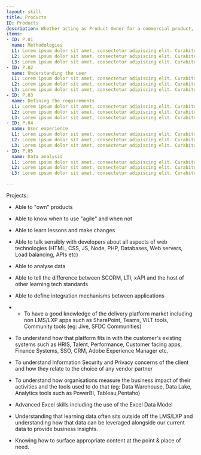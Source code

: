 ```yaml
---
layout: skill
title: Products
ID: Products
description: Whether acting as Product Owner for a commercial product, or an internal Product Owner, you will need considerable negotiating and prioritization skills.
items:
- ID: P.01
  name: Methodologies
  L1: Lorem ipsum dolor sit amet, consectetur adipiscing elit. Curabitur sollicitudin lectus velit, et volutpat erat venenatis ut. Sed a erat lacus. Donec venenatis egestas egestas.
  L2: Lorem ipsum dolor sit amet, consectetur adipiscing elit. Curabitur sollicitudin lectus velit, et volutpat erat venenatis ut. Sed a erat lacus. Donec venenatis egestas egestas.
  L3: Lorem ipsum dolor sit amet, consectetur adipiscing elit. Curabitur sollicitudin lectus velit, et volutpat erat venenatis ut. Sed a erat lacus. Donec venenatis egestas egestas.
- ID: P.02
  name: Understanding the user
  L1: Lorem ipsum dolor sit amet, consectetur adipiscing elit. Curabitur sollicitudin lectus velit, et volutpat erat venenatis ut. Sed a erat lacus. Donec venenatis egestas egestas.
  L2: Lorem ipsum dolor sit amet, consectetur adipiscing elit. Curabitur sollicitudin lectus velit, et volutpat erat venenatis ut. Sed a erat lacus. Donec venenatis egestas egestas.
  L3: Lorem ipsum dolor sit amet, consectetur adipiscing elit. Curabitur sollicitudin lectus velit, et volutpat erat venenatis ut. Sed a erat lacus. Donec venenatis egestas egestas.
- ID: P.03
  name: Defining the requirements
  L1: Lorem ipsum dolor sit amet, consectetur adipiscing elit. Curabitur sollicitudin lectus velit, et volutpat erat venenatis ut. Sed a erat lacus. Donec venenatis egestas egestas.
  L2: Lorem ipsum dolor sit amet, consectetur adipiscing elit. Curabitur sollicitudin lectus velit, et volutpat erat venenatis ut. Sed a erat lacus. Donec venenatis egestas egestas.
  L3: Lorem ipsum dolor sit amet, consectetur adipiscing elit. Curabitur sollicitudin lectus velit, et volutpat erat venenatis ut. Sed a erat lacus. Donec venenatis egestas egestas.
- ID: P.04
  name: User experience
  L1: Lorem ipsum dolor sit amet, consectetur adipiscing elit. Curabitur sollicitudin lectus velit, et volutpat erat venenatis ut. Sed a erat lacus. Donec venenatis egestas egestas.
  L2: Lorem ipsum dolor sit amet, consectetur adipiscing elit. Curabitur sollicitudin lectus velit, et volutpat erat venenatis ut. Sed a erat lacus. Donec venenatis egestas egestas.
  L3: Lorem ipsum dolor sit amet, consectetur adipiscing elit. Curabitur sollicitudin lectus velit, et volutpat erat venenatis ut. Sed a erat lacus. Donec venenatis egestas egestas.
- ID: P.05
  name: Data analysis
  L1: Lorem ipsum dolor sit amet, consectetur adipiscing elit. Curabitur sollicitudin lectus velit, et volutpat erat venenatis ut. Sed a erat lacus. Donec venenatis egestas egestas.
  L2: Lorem ipsum dolor sit amet, consectetur adipiscing elit. Curabitur sollicitudin lectus velit, et volutpat erat venenatis ut. Sed a erat lacus. Donec venenatis egestas egestas.
  L3: Lorem ipsum dolor sit amet, consectetur adipiscing elit. Curabitur sollicitudin lectus velit, et volutpat erat venenatis ut. Sed a erat lacus. Donec venenatis egestas egestas.

---
```





Projects:
- Able to "own" products
- Able to know when to use "agile" and when not
- Able to learn lessons and make changes

- Able to talk sensibly with developers about all aspects of web technologies (HTML, CSS, JS, Node, PHP, Databases, Web servers, Load balancing, APIs etc)
- Able to analyse data
- Able to tell the difference between SCORM, LTI, xAPI and the host of other learning tech standards
- Able to define integration mechanisms between applications
- - To have a good knowledge of the delivery platform market including non LMS/LXP apps such as SharePoint, Teams, VILT tools, Community tools (eg: Jive, SFDC Communities)
- To understand how that platform fits in with the customer's existing systems such as HRIS, Talent, Performance, Customer facing apps, Finance Systems, SSO, CRM, Adobe Experience Manager etc.
- To understand Information Security and Privacy concerns of the client and how they relate to the choice of any vendor partner
- To understand how organisations measure the business impact of their activities and the tools used to do that (eg: Data Warehouse, Data Lake, Analytics tools such as PowerBI, Tableau,Pentaho)
- Advanced Excel skills including the use of the Excel Data Model
- Understanding that learning data often sits outside off the LMS/LXP and understanding how that data can be leveraged alongside our current data to provide business insights.
- Knowing how to surface appropriate content at the point & place of need.

